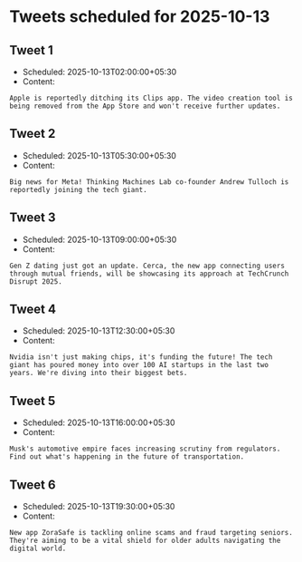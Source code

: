 # Tweets scheduled for 2025-10-13

## Tweet 1

- Scheduled: 2025-10-13T02:00:00+05:30
- Content:

```text
Apple is reportedly ditching its Clips app. The video creation tool is being removed from the App Store and won't receive further updates.
```

## Tweet 2

- Scheduled: 2025-10-13T05:30:00+05:30
- Content:

```text
Big news for Meta! Thinking Machines Lab co-founder Andrew Tulloch is reportedly joining the tech giant.
```

## Tweet 3

- Scheduled: 2025-10-13T09:00:00+05:30
- Content:

```text
Gen Z dating just got an update. Cerca, the new app connecting users through mutual friends, will be showcasing its approach at TechCrunch Disrupt 2025.
```

## Tweet 4

- Scheduled: 2025-10-13T12:30:00+05:30
- Content:

```text
Nvidia isn't just making chips, it's funding the future! The tech giant has poured money into over 100 AI startups in the last two years. We're diving into their biggest bets.
```

## Tweet 5

- Scheduled: 2025-10-13T16:00:00+05:30
- Content:

```text
Musk's automotive empire faces increasing scrutiny from regulators. Find out what's happening in the future of transportation.
```

## Tweet 6

- Scheduled: 2025-10-13T19:30:00+05:30
- Content:

```text
New app ZoraSafe is tackling online scams and fraud targeting seniors. They're aiming to be a vital shield for older adults navigating the digital world.
```
